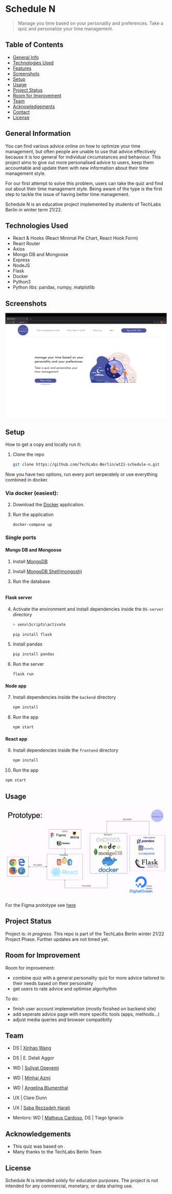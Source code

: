 # Schedule N
> Manage you time based on your personality and preferences. Take a quiz and personalize your time management.


## Table of Contents
* [General Info](#general-information)
* [Technologies Used](#technologies-used)
* [Features](#features)
* [Screenshots](#screenshots)
* [Setup](#setup)
* [Usage](#usage)
* [Project Status](#project-status)
* [Room for Improvement](#room-for-improvement)
* [Team](#team)
* [Acknowledgements](#acknowledgements)
* [Contact](#contact)
* [License](#license)


## General Information

You can find various advice online on how to optimize your time management, but often people are unable to use that advice effectively because it is too general for individual circumstances and behaviour. This project aims to give out more personalised advice to users, keep them accountable and update them with new information about their time management style.

For our first attempt to solve this problem, users can take the quiz and find out about their time management style. Being aware of the type is the first step to tackle the issue of having better time management.

Schedule N is an educative project implemented by students of TechLabs Berlin in winter term 21/22. 


## Technologies Used

- React & Hooks (React Minimal Pie Chart, React Hook Form)
- React Router
- Axios
- Mongo DB and Mongoose
- Express
- NodeJS
- Flask
- Docker
- Python3
- Python libs: pandas, numpy, matplotlib


## Screenshots
![Example screenshot](./img/screenshot1.png)


## Setup

How to get a copy and locally run it:

1. Clone the repo
   ```bash
   git clone https://github.com/TechLabs-Berlin/wt21-schedule-n.git
   ```

Now you have two options, run every port serperately or use everything combined in docker.

### Via docker (easiest):

2. Download the [Docker](https://www.docker.com/get-started) application.

3.  Run the application
    ```bash
    docker-compose up
    ```

### Single ports

#### Mongo DB and Mongoose

1. Install [MongoDB](https://docs.mongodb.com/guides/server/install/) <!-- Add Mongosh -->

2. Install [MongoDB Shell(mongosh)](https://docs.mongodb.com/mongodb-shell/install/#std-label-mdb-shell-install)

3. Run the database
   ```bash
   
   ```
#### Flask server
4. Activate the environment and install dependencies inside the `DS-server` directory
   ```bash
   > venv\Scripts\activate
   ```
   ```bash
   pip install flask
   ```
5. Install pandas
   ```bash
   pip install pandas
   ```
6. Run the server
   ```bash
   flask run
   ```

 #### Node app  
7. Install dependencies inside the `backend` directory
   ```bash
   npm install
   ```
8. Run the app
    ```bash
   npm start
   ```

 #### React app
9. Install dependencies inside the `frontend` directory
   ```bash
   npm install
   ```
10. Run the app
   ```bash
   npm start
   ```


## Usage

![techstack](./img/techstack.png)

For the Figma prototype see [here](https://www.figma.com/file/y52E1Exvi9uwlEfUhTzJsd/Project?node-id=105%3A1770)

## Project Status
Project is: _in progress_. This repo is part of the TechLabs Berlin winter 21/22 Project Phase. Further updates are not timed yet.


## Room for Improvement

Room for improvement:
- combine quiz with a general personality quiz for more advice tailored to their needs based on their personality
- get users to rate advice and optimise algorhythm

To do:
- finish user account implemetation (mostly finished on backend site)
- add seperate advice page with more specific tools (apps, methods...)
- adjust media queries and browser compatibilty 


## Team

- DS  | [Xinhao Wang](https://github.com/Xinhao221b)
- DS  | E. Delali Aggor
- WD  | [Suliyat Opeyemi](https://github.com/sullyheart)
- WD  | [Minhaj Azmi](https://github.com/minhajazmi)
- WD  | [Angelina Blumenthal](https://github.com/racketcat)
- UX  | Clare Dunn
- UX  | [Saba Rezzadeh Harati](https://github.com/sabarzh)

- Mentors: WD  | [Matheus Cardoso](https://github.com/cardoso), DS  | Tiago Ignacio

## Acknowledgements
- This quiz was based on [](https://).
- Many thanks to the TechLabs Berlin Team

<!-- ## Contact

[@] - feel free to contact us! -->

## License

Schedule N is intended solely for education purposes. The project is not intended for any commercial, monetary, or data sharing use.



